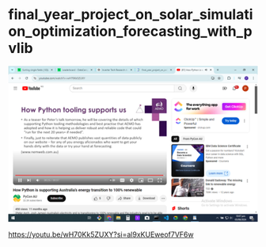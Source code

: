# final_year_project_on_solar_simulation_optimization_forecasting_with_pvlib
![alt text](image.png)

https://youtu.be/wH70Kk5ZUXY?si=al9xKUEweof7VF6w
 <type name="Arial" format="ttf" glyphs="/usr/share/fonts/fonts/arial.ttf"/>
 <type name="OpenSans-Semibold" format="ttf"  glyphs="/usr/share/fonts/fonts/OpenSans-Semibold.ttf"/>
 <type name="Helvetica-2" format="otf" glyphs="/usr/share/fonts/fonts/Helvetica.otf"/>
 <type name="Montserrat" format="ttf"  glyphs="/usr/share/fonts/fonts/31692f02-5637-4cd2-b973-99a09e542b83.ttf"/>
 <type name="Roboto" format="ttf" glyphs="/usr/share/fonts/fonts/Roboto-Medium.ttf"/>
 <type name="delulu" format="ttf" glyphs="/usr/share/fonts/fonts/delulu.ttf" />
